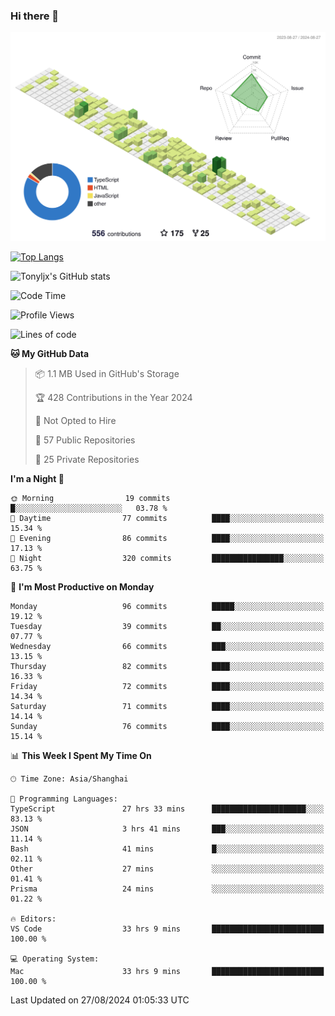 ### Hi there 👋

![](./profile-3d-contrib/profile-green-animate.svg)

 

[![Top Langs](https://github-readme-stats.vercel.app/api/top-langs/?username=tonyljx)](https://github.com/anuraghazra/github-readme-stats)

![Tonyljx's GitHub stats](https://github-readme-stats.vercel.app/api?username=tonyljx&theme=default&show_icons=true)

 

<!--START_SECTION:waka-->
![Code Time](http://img.shields.io/badge/Code%20Time-671%20hrs%2028%20mins-blue)

![Profile Views](http://img.shields.io/badge/Profile%20Views-2-blue)

![Lines of code](https://img.shields.io/badge/From%20Hello%20World%20I%27ve%20Written-620.3%20thousand%20lines%20of%20code-blue)

**🐱 My GitHub Data** 

> 📦 1.1 MB Used in GitHub's Storage 
 > 
> 🏆 428 Contributions in the Year 2024
 > 
> 🚫 Not Opted to Hire
 > 
> 📜 57 Public Repositories 
 > 
> 🔑 25 Private Repositories 
 > 
**I'm a Night 🦉** 

```text
🌞 Morning                19 commits          █░░░░░░░░░░░░░░░░░░░░░░░░   03.78 % 
🌆 Daytime                77 commits          ████░░░░░░░░░░░░░░░░░░░░░   15.34 % 
🌃 Evening                86 commits          ████░░░░░░░░░░░░░░░░░░░░░   17.13 % 
🌙 Night                  320 commits         ████████████████░░░░░░░░░   63.75 % 
```
📅 **I'm Most Productive on Monday** 

```text
Monday                   96 commits          █████░░░░░░░░░░░░░░░░░░░░   19.12 % 
Tuesday                  39 commits          ██░░░░░░░░░░░░░░░░░░░░░░░   07.77 % 
Wednesday                66 commits          ███░░░░░░░░░░░░░░░░░░░░░░   13.15 % 
Thursday                 82 commits          ████░░░░░░░░░░░░░░░░░░░░░   16.33 % 
Friday                   72 commits          ████░░░░░░░░░░░░░░░░░░░░░   14.34 % 
Saturday                 71 commits          ████░░░░░░░░░░░░░░░░░░░░░   14.14 % 
Sunday                   76 commits          ████░░░░░░░░░░░░░░░░░░░░░   15.14 % 
```


📊 **This Week I Spent My Time On** 

```text
🕑︎ Time Zone: Asia/Shanghai

💬 Programming Languages: 
TypeScript               27 hrs 33 mins      █████████████████████░░░░   83.13 % 
JSON                     3 hrs 41 mins       ███░░░░░░░░░░░░░░░░░░░░░░   11.14 % 
Bash                     41 mins             █░░░░░░░░░░░░░░░░░░░░░░░░   02.11 % 
Other                    27 mins             ░░░░░░░░░░░░░░░░░░░░░░░░░   01.41 % 
Prisma                   24 mins             ░░░░░░░░░░░░░░░░░░░░░░░░░   01.22 % 

🔥 Editors: 
VS Code                  33 hrs 9 mins       █████████████████████████   100.00 % 

💻 Operating System: 
Mac                      33 hrs 9 mins       █████████████████████████   100.00 % 
```


 Last Updated on 27/08/2024 01:05:33 UTC
<!--END_SECTION:waka-->
